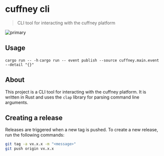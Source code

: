 # cuffney cli

> CLI tool for interacting with the cuffney platform

![primary](https://github.com/jcuffney/cli/actions/workflows/primary.yml/badge.svg)

## Usage

`cargo run -- -h`
`cargo run -- event publish --source cuffney.main.event --detail "{}"`

## About

This project is a CLI tool for interacting with the cuffney platform. It is written in Rust and uses the `clap` library for parsing command line arguments.

## Creating a release

Releases are triggered when a new tag is pushed. To create a new release, run the following commands:

```bash
git tag -a vx.x.x -m "<message>"
git push origin vx.x.x
```
